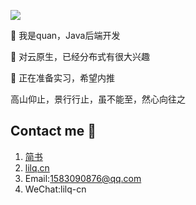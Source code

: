 ![](https://github-profile-trophy.vercel.app/?username=quan930&title=Repositories,Issues,Commit,Stars,Organizations,LongTimeUser,AncientUser,Joined2020,AllSuperRank,MultiLanguage&theme=monokai&margin-w=2)

 👋 我是quan，Java后端开发
 
 👀 对云原生，已经分布式有很大兴趣
 
 💞️ 正在准备实习，希望内推
 
 高山仰止，景行行止，虽不能至，然心向往之

## Contact me 📱

1. [简书](https://www.jianshu.com/u/1c2a18455371)
2. [lilq.cn](http://lilq.cn)
3. Email:1583090876@qq.com
4. WeChat:lilq-cn
